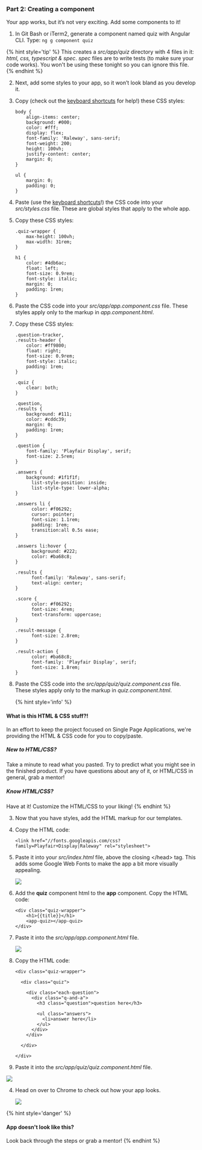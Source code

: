 ### Part 2: Creating a component

Your app works, but it’s not very exciting. Add some components to it!

1.  In Git Bash or iTerm2, generate a component named quiz with Angular CLI. Type: `ng g component quiz`

  {% hint style='tip' %}
This creates a _src/app/quiz_ directory with 4 files in it: _html, css, typescript & spec_.  _spec_ files are to write tests (to make sure your code works). You won't be using these tonight so you can ignore this file.
  {% endhint %}

2.  Next, add some styles to your app, so it won’t look bland as you develop it.

  1.  Copy (check out the [keyboard shortcuts](/reference-helpful-keyboard-shortcuts.md) for help!) these CSS styles: 

      ```
      body {
          align-items: center;
          background: #000;
          color: #fff;
          display: flex;
      	  font-family: 'Raleway', sans-serif;
          font-weight: 200;
          height: 100vh;
          justify-content: center;
          margin: 0;
      }
      
      ul {
          margin: 0;
          padding: 0;
      }
      ```
   
  2. Paste (use the [keyboard shortcuts](/reference-helpful-keyboard-shortcuts.md)!) the CSS code into your _src/styles.css_ file. These are global styles that apply to the whole app.
  
  3.  Copy these CSS styles:
  
      ```
      .quiz-wrapper {
          max-height: 100vh;
          max-width: 31rem;
      }
      
      h1 {
          color: #4db6ac;
          float: left;
          font-size: 0.9rem;
          font-style: italic;
          margin: 0;
          padding: 1rem;
      }
      ```
   
  4. Paste the CSS code into your *src/app/app.component.css* file. These styles apply only to the markup in _app.component.html_.
  
  5.  Copy these CSS styles:
  
      ```
      .question-tracker,
      .results-header {
          color: #ff9800;
          float: right;
          font-size: 0.9rem;
          font-style: italic;
          padding: 1rem;
      }
      
      .quiz {
          clear: both;
      }
      
      .question,
      .results {
          background: #111;
          color: #cddc39;
          margin: 0;
          padding: 1rem;
      }
      
      .question {
          font-family: 'Playfair Display', serif;
          font-size: 2.5rem;
      }
      
      .answers {
          background: #1f1f1f;
            list-style-position: inside;
            list-style-type: lower-alpha;
      }
      
      .answers li {
            color: #f06292;
            cursor: pointer;
            font-size: 1.1rem;
            padding: 1rem;
            transition:all 0.5s ease;
      }
      
      .answers li:hover {
            background: #222;
            color: #ba68c8;
      }
      
      .results {
            font-family: 'Raleway', sans-serif;
            text-align: center;
      }
      
      .score {
            color: #f06292;
            font-size: 4rem;
            text-transform: uppercase;
      }
      
      .result-message {
            font-size: 2.8rem;
      }
      
      .result-action {
            color: #ba68c8;
            font-family: 'Playfair Display', serif;
            font-size: 1.8rem;
      }
      ```
   
  6. Paste the CSS code into the *src/app/quiz/quiz.component.css* file. These styles apply only to the markup in _quiz.component.html_.
  
      {% hint style='info' %}
#### What is this HTML & CSS stuff?!
In an effort to keep the project focused on Single Page Applications, we're providing the HTML & CSS code for you to copy/paste.
 
##### New to HTML/CSS? 
Take a minute to read what you pasted.  Try to predict what you might see in the finished product. If you have questions about any of it, or HTML/CSS in general, grab a mentor! 

##### Know HTML/CSS?
Have at it! Customize the HTML/CSS to your liking!
  {% endhint %}

3.  Now that you have styles, add the HTML markup for our templates.

  1.  Copy the HTML code:
  
      ```
      <link href="//fonts.googleapis.com/css?family=Playfair+Display|Raleway" rel="stylesheet">
      ```
   
  2. Paste it into your *src/index.html* file, above the closing &lt;/head&gt; tag. This adds some Google Web Fonts to make the app a bit more visually appealing.
  
      ![](/images/image36.png)
  
  3.  Add the **quiz** component html to the **app** component. Copy the HTML code:
  
      ```
      <div class="quiz-wrapper">
          <h1>{{title}}</h1>
          <app-quiz></app-quiz>
      </div>
      ```
   
  4. Paste it into the *src/app/app.component.html* file.
  
      ![](../images/image24.png)

  5. Copy the HTML code:
  
      ```
      <div class="quiz-wrapper">
      
        <div class="quiz">
      
          <div class="each-question">
            <div class="q-and-a">
              <h3 class="question">question here</h3>
      
              <ul class="answers">
                <li>answer here</li>
              </ul>
            </div>
          </div>
      
        </div>
      
      </div>
      ```

  6. Paste it into the *src/app/quiz/quiz.component.html* file.
  
  ![](/images/image28.png)

4.  Head on over to Chrome to check out how your app looks.

    ![](/images/appOne.png)

  {% hint style='danger' %}
#### App doesn't look like this?
Look back through the steps or grab a mentor!
  {% endhint %}
